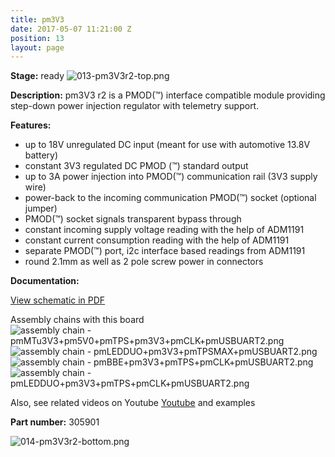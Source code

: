 ```yaml
---
title: pm3V3
date: 2017-05-07 11:21:00 Z
position: 13
layout: page
---
```


**Stage:** ready
![013-pm3V3r2-top.png](/uploads/pm3V3R2/013-pm3V3r2-top.png)

**Description:**
pm3V3 r2 is a PMOD(™) interface compatible module providing step-down power injection regulator with telemetry support.

**Features:**
* up to 18V unregulated DC input (meant for use with automotive 13.8V battery)
* constant 3V3 regulated DC PMOD (™) standard output
* up to 3A power injection into PMOD(™) communication rail (3V3 supply wire)
* power-back to the incoming communication PMOD(™) socket (optional jumper)
* PMOD(™) socket signals transparent bypass through
* constant incoming supply voltage reading with the help of ADM1191
* constant current consumption reading with the help of ADM1191
* separate PMOD(™) port, i2c interface based readings from ADM1191
* round 2.1mm as well as 2 pole screw power in connectors

**Documentation:**

[View schematic in PDF](/uploads/pm3V3R2/SCH_pm3V3r2.pdf)

Assembly chains with this board
![assembly chain - pmMTu3V3+pm5V0+pmTPS+pm3V3+pmCLK+pmUSBUART2.png](/uploads/pm3V3R2/assembly%20chain%20-%20pmMTu3V3+pm5V0+pmTPS+pm3V3+pmCLK+pmUSBUART2.png)
![assembly chain - pmLEDDUO+pm3V3+pmTPSMAX+pmUSBUART2.png](/uploads/pm3V3R2/assembly%20chain%20-%20pmLEDDUO+pm3V3+pmTPSMAX+pmUSBUART2.png)
![assembly chain - pmBBE+pm3V3+pmTPS+pmCLK+pmUSBUART2.png](/uploads/pm3V3R2/assembly%20chain%20-%20pmBBE+pm3V3+pmTPS+pmCLK+pmUSBUART2.png)
![assembly chain - pmLEDDUO+pm3V3+pmTPS+pmCLK+pmUSBUART2.png](/uploads/pm3V3R2/assembly%20chain%20-%20pmLEDDUO+pm3V3+pmTPS+pmCLK+pmUSBUART2.png)

Also, see related videos on Youtube
[Youtube](https://www.youtube.com/playlist?list=PLPUxs94yXWxfWPWhgPg6QpVWNfLJauODr)
 and examples

**Part number:** 305901

![014-pm3V3r2-bottom.png](/uploads/pm3V3R2/014-pm3V3r2-bottom.png)